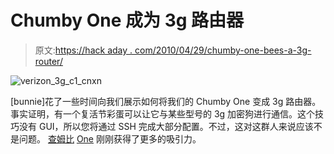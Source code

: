 # Chumby One 成为 3g 路由器

> 原文:[https://hack aday . com/2010/04/29/chumby-one-bees-a-3g-router/](https://hackaday.com/2010/04/29/chumby-one-becomes-a-3g-router/)

![](../Images/fc123ef946732584d741c56e39e04994.png "verizon_3g_c1_cnxn")

[bunnie]花了一些时间向我们展示如何将我们的 Chumby One 变成 3g 路由器。事实证明，有一个复活节彩蛋可以让它与某些型号的 3g 加密狗进行通信。这个技巧没有 GUI，所以您将通过 SSH 完成大部分配置。不过，这对这群人来说应该不是问题。 [](http://www.chumby.com/) [查姆比](http://www.chumby.com/) [One](http://www.chumby.com/) 刚刚获得了更多的吸引力。